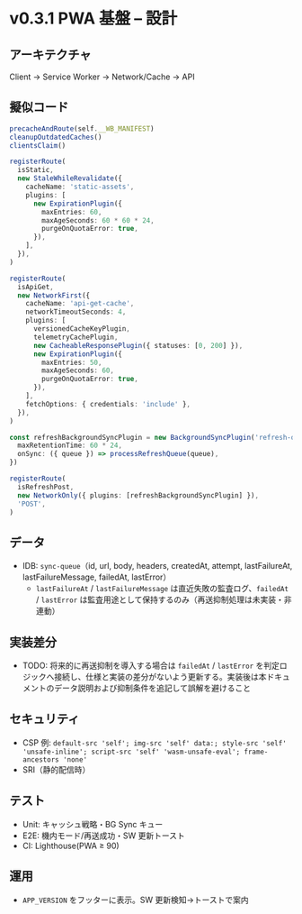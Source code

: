# v0.3.1 PWA 基盤 – 設計

## アーキテクチャ
Client → Service Worker → Network/Cache → API

## 擬似コード
```ts
precacheAndRoute(self.__WB_MANIFEST)
cleanupOutdatedCaches()
clientsClaim()

registerRoute(
  isStatic,
  new StaleWhileRevalidate({
    cacheName: 'static-assets',
    plugins: [
      new ExpirationPlugin({
        maxEntries: 60,
        maxAgeSeconds: 60 * 60 * 24,
        purgeOnQuotaError: true,
      }),
    ],
  }),
)

registerRoute(
  isApiGet,
  new NetworkFirst({
    cacheName: 'api-get-cache',
    networkTimeoutSeconds: 4,
    plugins: [
      versionedCacheKeyPlugin,
      telemetryCachePlugin,
      new CacheableResponsePlugin({ statuses: [0, 200] }),
      new ExpirationPlugin({
        maxEntries: 50,
        maxAgeSeconds: 60,
        purgeOnQuotaError: true,
      }),
    ],
    fetchOptions: { credentials: 'include' },
  }),
)

const refreshBackgroundSyncPlugin = new BackgroundSyncPlugin('refresh-queue', {
  maxRetentionTime: 60 * 24,
  onSync: ({ queue }) => processRefreshQueue(queue),
})

registerRoute(
  isRefreshPost,
  new NetworkOnly({ plugins: [refreshBackgroundSyncPlugin] }),
  'POST',
)
```

## データ
- IDB: `sync-queue`（id, url, body, headers, createdAt, attempt, lastFailureAt, lastFailureMessage, failedAt, lastError）
  - `lastFailureAt` / `lastFailureMessage` は直近失敗の監査ログ、`failedAt` / `lastError` は監査用途として保持するのみ（再送抑制処理は未実装・非連動）

## 実装差分
- TODO: 将来的に再送抑制を導入する場合は `failedAt` / `lastError` を判定ロジックへ接続し、仕様と実装の差分がないよう更新する。実装後は本ドキュメントのデータ説明および抑制条件を追記して誤解を避けること

## セキュリティ
- CSP 例: `default-src 'self'; img-src 'self' data:; style-src 'self' 'unsafe-inline'; script-src 'self' 'wasm-unsafe-eval'; frame-ancestors 'none'`
- SRI（静的配信時）

## テスト
- Unit: キャッシュ戦略・BG Sync キュー
- E2E: 機内モード/再送成功・SW 更新トースト
- CI: Lighthouse(PWA ≥ 90)

## 運用
- `APP_VERSION` をフッターに表示。SW 更新検知→トーストで案内
